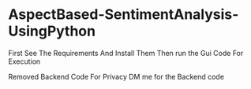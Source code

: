 # AspectBased-SentimentAnalysis-UsingPython


First See The Requirements And Install Them
Then run the Gui Code For Execution


Removed Backend Code For Privacy 
DM me for the Backend code
